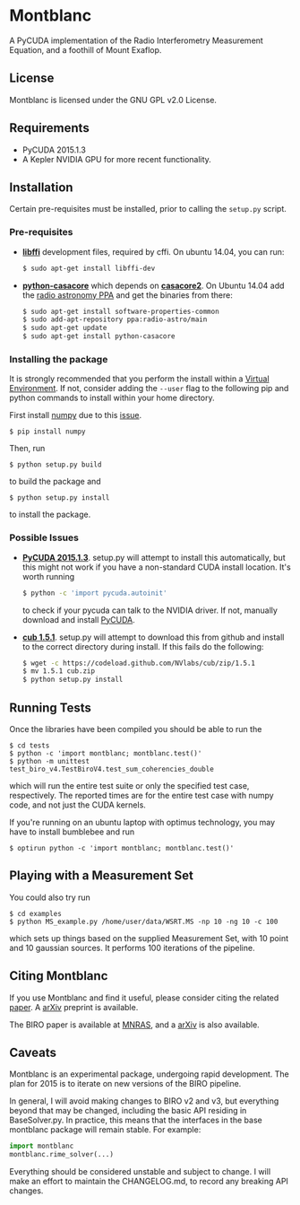 # Montblanc

A PyCUDA implementation of the Radio Interferometry Measurement Equation, and a foothill of Mount Exaflop.

## License

Montblanc is licensed under the GNU GPL v2.0 License.

## Requirements

- PyCUDA 2015.1.3
- A Kepler NVIDIA GPU for more recent functionality.

## Installation

Certain pre-requisites must be installed, prior to calling the `setup.py` script.

### Pre-requisites

- **[libffi][libffi]** development files, required by cffi. On ubuntu 14.04, you can run:

    ```bash
    $ sudo apt-get install libffi-dev
    ```
    
- **[python-casacore][pyrap]** which depends on **[casacore2][casacore]**.
    On Ubuntu 14.04 add the [radio astronomy PPA][radio-astro-ppa]  and get the binaries from there:

    ```bash
    $ sudo apt-get install software-properties-common
    $ sudo add-apt-repository ppa:radio-astro/main
    $ sudo apt-get update
    $ sudo apt-get install python-casacore
    ```

### Installing the package

It is strongly recommended that you perform the install within a [Virtual Environment](http://docs.python-guide.org/en/latest/dev/virtualenvs/).
If not, consider adding the `--user` flag to the following
pip and python commands to install within your home directory.

First install [numpy] due to this [issue](http://stackoverflow.com/questions/18997339/scipy-and-numpy-install-on-linux-without-root).

    $ pip install numpy

Then, run

    $ python setup.py build

to build the package and

    $ python setup.py install

to install the package.

### Possible Issues

- **[PyCUDA 2015.1.3][pycuda]**. setup.py will attempt to install this automatically,
    but this might not work if you have a non-standard CUDA install location. It's worth running

    ```bash
    $ python -c 'import pycuda.autoinit'
    ```
    
    to check if your pycuda can talk to the NVIDIA driver. If not, manually download
    and install [PyCUDA][pycuda].
- **[cub 1.5.1][cub]**. setup.py will attempt to download this from github
    and install to the correct directory during install. If this fails do the following:

    ```bash
    $ wget -c https://codeload.github.com/NVlabs/cub/zip/1.5.1
    $ mv 1.5.1 cub.zip
    $ python setup.py install
    ```

## Running Tests

Once the libraries have been compiled you should be able to run the

    $ cd tests
    $ python -c 'import montblanc; montblanc.test()'
    $ python -m unittest test_biro_v4.TestBiroV4.test_sum_coherencies_double

which will run the entire test suite or only the specified test case, respectively.
The reported times are for the entire test case with numpy code, and not just the CUDA kernels.

If you're running on an ubuntu laptop with optimus technology, you may have to install bumblebee and run

    $ optirun python -c 'import montblanc; montblanc.test()'

## Playing with a Measurement Set

You could also try run

    $ cd examples
    $ python MS_example.py /home/user/data/WSRT.MS -np 10 -ng 10 -c 100

which sets up things based on the supplied Measurement Set, with 10 point and 10 gaussian sources. It performs 100 iterations of the pipeline.

## Citing Montblanc

If you use Montblanc and find it useful, please consider
citing the related [paper][montblanc-paper-sciencedirect].
A [arXiv][montblanc-paper-arxiv] preprint is available.

The BIRO paper is available at [MNRAS][biro-paper-mnras],
and a [arXiv][biro-paper-arxiv] is also available.

## Caveats

Montblanc is an experimental package, undergoing rapid development.
The plan for 2015 is to iterate on new versions of the BIRO pipeline.

In general, I will avoid making changes to BIRO v2 and v3,
but everything beyond that may be changed, including the basic API residing in BaseSolver.py.
In practice, this means that the interfaces in the base montblanc package will remain stable.
For example:

```python
import montblanc
montblanc.rime_solver(...)
```

Everything should be considered unstable and subject to change.
I will make an effort to maintain the CHANGELOG.md, to record any breaking API changes.

[pycuda]:http://mathema.tician.de/software/pycuda/
[pytools]:https://pypi.python.org/pypi/pytools
[moderngpu]:https://github.com/nvlabs/moderngpu
[cub]:https://github.com/nvlabs/cub
[pyrap]:https://github.com/casacore/python-casacore
[casacore]:https://github.com/casacore/casacore
[radio-astro-ppa]:https://launchpad.net/~radio-astro/+archive/main
[libffi]:https://sourceware.org/libffi/
[biro-paper-arxiv]:http://arxiv.org/abs/1501.05304
[biro-paper-mnras]:http://mnras.oxfordjournals.org/content/450/2/1308.abstract
[montblanc-paper-arxiv]:http://arxiv.org/abs/1501.07719
[montblanc-paper-sciencedirect]:http://www.sciencedirect.com/science/article/pii/S2213133715000633
[numpy]:http://www.numpy.org
